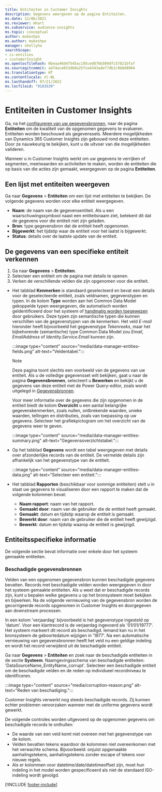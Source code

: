 ```yaml
---
title: Entiteiten in Customer Insights
description: Gegevens weergeven op de pagina Entiteiten.
ms.date: 12/06/2021
ms.reviewer: mhart
ms.subservice: audience-insights
ms.topic: conceptual
author: mukeshpo
ms.author: mukeshpo
manager: shellyha
searchScope:
- ci-entities
- customerInsight
ms.openlocfilehash: 0beaa46d47545ac195ced876b509dfc57821bfaf
ms.sourcegitcommit: ad74ace653db9a25fce4343adef7db1c9b0d8904
ms.translationtype: HT
ms.contentlocale: nl-NL
ms.lasthandoff: 07/21/2022
ms.locfileid: "9183539"
---
```

# <a name="entities-in-customer-insights"></a>Entiteiten in Customer Insights

Ga, na het [configureren van uw gegevensbronnen](data-sources.md), naar de pagina **Entiteiten** om de kwaliteit van de opgenomen gegevens te evalueren. Entiteiten worden beschouwd als gegevenssets. Meerdere mogelijkheden van Dynamics 365 Customer Insights zijn gebouwd rond deze entiteiten. Door ze nauwkeurig te bekijken, kunt u de uitvoer van die mogelijkheden valideren.

Wanneer u in Customer Insights werkt om uw gegevens te verrijken of segmenten, meetwaarden en activiteiten te maken, worden de entiteiten die op basis van die acties zijn gemaakt, weergegeven op de pagina **Entiteiten**.

## <a name="view-a-list-of-entities"></a>Een lijst met entiteiten weergeven

Ga naar **Gegevens** > **Entiteiten** om een lijst met entiteiten te bekijken. De volgende gegevens worden voor elke entiteit weergegeven.

- **Naam**: de naam van de gegevensentiteit. Als u een waarschuwingssymbool naast een entiteitsnaam ziet, betekent dit dat de gegevens voor die entiteit niet zijn geladen.
- **Bron**: type gegevensbron dat de entiteit heeft opgenomen.
- **Bijgewerkt**: het tijdstip waar de entiteit voor het laatst is bijgewerkt.
- **Status**: details over de laatste update van de entiteit.

## <a name="explore-a-specific-entitys-data"></a>De gegevens van een specifieke entiteit verkennen

1. Ga naar **Gegevens** > **Entiteiten**.
1. Selecteer een entiteit om de pagina met details te openen.  
1. Verken de verschillende velden die zijn opgenomen voor die entiteit.

- Het tabblad **Kenmerken** is standaard geselecteerd en bevat een details voor de geselecteerde entiteit, zoals veldnamen, gegevenstypen en typen. In de kolom **Type** worden aan het Common Data Model gekoppelde typen weergegeven, die automatisch worden geïdentificeerd door het systeem of [handmatig worden toegewezen](map-entities.md) door gebruikers. Deze typen zijn semantische typen die kunnen verschillen van de gegevenstypen van de kenmerken. Het veld *E-mail* hieronder heeft bijvoorbeeld het gegevenstype *Tekenreeks*, maar het bijbehorende (semantische) type Common Data Model zou *Email*, *EmailAddress* of *Identity.Service.Email* kunnen zijn.

   :::image type="content" source="media/data-manager-entities-fields.png" alt-text="Veldentabel.":::

   > [!NOTE]
   > Deze pagina toont slechts een voorbeeld van de gegevens van uw entiteit. Als u de volledige gegevensset wilt bekijken, gaat u naar de pagina **Gegevensbronnen**, selecteert u **Bewerken** en bekijkt u de gegevens van deze entiteit met de Power Query-editor, zoals wordt uitgelegd in [Gegevensbronnen](data-sources.md).

   Voor meer informatie over de gegevens die zijn opgenomen in de entiteit biedt de kolom **Overzicht** u een aantal belangrijke gegevenskenmerken, zoals nullen, ontbrekende waarden, unieke waarden, tellingen en distributies, zoals van toepassing op uw gegevens. Selecteer het grafiekpictogram om het overzicht van de gegevens weer te geven.

   :::image type="content" source="media/data-manager-entities-summary.png" alt-text="Gegevensoverzichtstabel.":::

- Op het tabblad **Gegevens** wordt een tabel weergegeven met details over afzonderlijke records van de entiteit. De vermelde details zijn afhankelijk van het gegevenstype van de entiteit.

   :::image type="content" source="media/data-manager-entities-data.png" alt-text="Selecteer een entiteit.":::

- Het tabblad **Rapporten** (beschikbaar voor sommige entiteiten) stelt u in staat uw gegevens te visualiseren door een rapport te maken dat de volgende kolommen bevat:

  - **Naam rapport**: naam van het rapport.
  - **Gemaakt door**: naam van de gebruiker die de entiteit heeft gemaakt.
  - **Gemaakt**: datum en tijdstip waarop de entiteit is gemaakt.
  - **Bewerkt door**: naam van de gebruiker die de entiteit heeft gewijzigd.
  - **Bewerkt**: datum en tijdstip waarop de entiteit is gewijzigd.

## <a name="entity-specific-information"></a>Entiteitsspecifieke informatie

De volgende sectie bevat informatie over enkele door het systeem gemaakte entiteiten.

### <a name="corrupted-data-sources"></a>Beschadigde gegevensbronnen

Velden van een opgenomen gegevensbron kunnen beschadigde gegevens bevatten. Records met beschadigde velden worden weergegeven in door het systeem gemaakte entiteiten. Als u weet dat er beschadigde records zijn, kunt u bepalen welke gegevens u op het bronsysteem moet bekijken en bijwerken. Na de volgende vernieuwing van de gegevensbron worden de gecorrigeerde records opgenomen in Customer Insights en doorgegeven aan downstream processen. 

In een kolom 'verjaardag' bijvoorbeeld is het gegevenstype ingesteld op 'datum'. Voor een klantrecord is de verjaardag ingevoerd als '01/01/19777'. Het systeem markeert dit record als beschadigd. Iemand kan nu in het bronsysteem de geboortedatum wijzigen in '1977'. Na een automatische vernieuwing van gegevensbronnen heeft het veld nu een geldige indeling en wordt het record verwijderd uit de beschadigde entiteit.

Ga naar **Gegevens** > **Entiteiten** en zoek naar de beschadigde entiteiten in de sectie **Systeem**. Naamgevingsschema van beschadigde entiteiten: 'DataSourceName_EntityName_corrupt'. Selecteer een beschadigde entiteit om de beschadigde velden en de reden op individueel recordniveau te identificeren.

   :::image type="content" source="media/corruption-reason.png" alt-text="Reden van beschadiging.":::

Customer Insights verwerkt nog steeds beschadigde records. Zij kunnen echter problemen veroorzaken wanneer met de uniforme gegevens wordt gewerkt.

De volgende controles worden uitgevoerd op de opgenomen gegevens om beschadigde records te onthullen:

- De waarde van een veld komt niet overeen met het gegevenstype van de kolom.
- Velden bevatten tekens waardoor de kolommen niet overeenkomen met het verwachte schema. Bijvoorbeeld: onjuist opgemaakte aanhalingstekens, aanhalingstekens zonder escape of tekens voor nieuwe regels.
- Als er kolommen voor datetime/date/datetimeoffset zijn, moet hun indeling in het model worden gespecificeerd als niet de standaard ISO-indeling wordt gevolgd.

[!INCLUDE [footer-include](includes/footer-banner.md)]
